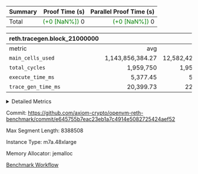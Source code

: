 | Summary | Proof Time (s) | Parallel Proof Time (s) |
|:---|---:|---:|
| Total | <span style='color: green'>(+0 [NaN%])</span> 0 | <span style='color: green'>(+0 [NaN%])</span> 0 |


| reth.tracegen.block_21000000 |||||
|:---|---:|---:|---:|---:|
|metric|avg|sum|max|min|
| `main_cells_used     ` |  1,143,856,384.27 |  12,582,420,227 |  1,923,838,675 |  289,569,058 |
| `total_cycles        ` |  1,959,750 |  1,959,750 |  1,959,750 |  1,959,750 |
| `execute_time_ms     ` |  5,377.45 |  59,152 |  8,710 |  419 |
| `trace_gen_time_ms   ` |  20,399.73 |  224,397 |  27,763 |  10,159 |



<details>
<summary>Detailed Metrics</summary>

| group | block_number | segment | trace_gen_time_ms | total_cycles | main_cells_used | execute_time_ms |
| --- | --- | --- | --- | --- | --- | --- |
| reth.tracegen.block_21000000 | 21000000 | 0 | 15,024 |  | 988,882,030 | 5,880 | 
| reth.tracegen.block_21000000 | 21000000 | 1 | 14,277 |  | 985,964,535 | 4,886 | 
| reth.tracegen.block_21000000 | 21000000 | 10 | 17,197 | 1,959,750 | 289,569,058 | 419 | 
| reth.tracegen.block_21000000 | 21000000 | 2 | 16,493 |  | 986,863,188 | 5,633 | 
| reth.tracegen.block_21000000 | 21000000 | 3 | 10,159 |  | 1,427,738,297 | 1,555 | 
| reth.tracegen.block_21000000 | 21000000 | 4 | 24,941 |  | 1,355,667,618 | 8,710 | 
| reth.tracegen.block_21000000 | 21000000 | 5 | 21,423 |  | 1,088,962,794 | 5,542 | 
| reth.tracegen.block_21000000 | 21000000 | 6 | 26,299 |  | 1,149,853,950 | 7,255 | 
| reth.tracegen.block_21000000 | 21000000 | 7 | 24,002 |  | 1,108,549,465 | 7,200 | 
| reth.tracegen.block_21000000 | 21000000 | 8 | 27,763 |  | 1,276,530,617 | 7,339 | 
| reth.tracegen.block_21000000 | 21000000 | 9 | 26,819 |  | 1,923,838,675 | 4,733 | 

</details>


Commit: https://github.com/axiom-crypto/openvm-reth-benchmark/commit/e645755b7eac23eb1a7c4914e5082725424aef52

Max Segment Length: 8388508

Instance Type: m7a.48xlarge

Memory Allocator: jemalloc

[Benchmark Workflow](https://github.com/axiom-crypto/openvm-reth-benchmark/actions/runs/13124892251)
